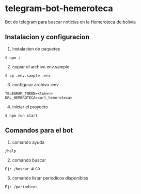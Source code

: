 # telegram-bot-hemeroteca
Bot de telegram para buscar noticias en la [Hemeroteca de bolivia](https://intranet.agetic.gob.bo/hemeroteca)



## Instalacion y configuracion

1. Instalacion de paquetes
```
$ npm i
```
2. copiar el archivo env.sample
```
$ cp .env.sample .env
```
3. configurar archivo .env
```
TELEGRAM_TOKEN=<token>
URL_HEMEROTECA=<url_hemeroteca>
```
4. iniciar el proyecto
```
$ npm run start
```

## Comandos para el bot
1. comando ayuda
```
/help
```
2. comando buscar
```
Ej: /buscar ALGO
```
3. comando listar periodicos disponibles
```
Ej: /periodicos
```